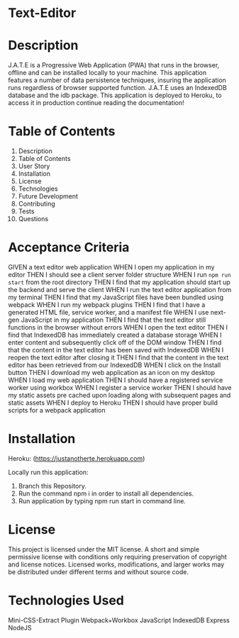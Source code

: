 # Text-Editor

# Description
J.A.T.E is a Progressive Web Application (PWA) that runs in the browser, offline and can be installed locally to your machine. This application features a number of data persistence techniques, insuring the application runs regardless of browser supported function. J.A.T.E uses an IndexedDB database and the idb package. This application is deployed to Heroku, to access it in production continue reading the documentation!

# Table of Contents
1. Description
2. Table of Contents
3. User Story
4. Installation
5. License
6. Technologies
7. Future Development
8. Contributing
9. Tests
10. Questions


# Acceptance Criteria

GIVEN a text editor web application
WHEN I open my application in my editor
THEN I should see a client server folder structure
WHEN I run `npm run start` from the root directory
THEN I find that my application should start up the backend and serve the client
WHEN I run the text editor application from my terminal
THEN I find that my JavaScript files have been bundled using webpack
WHEN I run my webpack plugins
THEN I find that I have a generated HTML file, service worker, and a manifest file
WHEN I use next-gen JavaScript in my application
THEN I find that the text editor still functions in the browser without errors
WHEN I open the text editor
THEN I find that IndexedDB has immediately created a database storage
WHEN I enter content and subsequently click off of the DOM window
THEN I find that the content in the text editor has been saved with IndexedDB
WHEN I reopen the text editor after closing it
THEN I find that the content in the text editor has been retrieved from our IndexedDB
WHEN I click on the Install button
THEN I download my web application as an icon on my desktop
WHEN I load my web application
THEN I should have a registered service worker using workbox
WHEN I register a service worker
THEN I should have my static assets pre cached upon loading along with subsequent pages and static assets
WHEN I deploy to Heroku
THEN I should have proper build scripts for a webpack application


# Installation

Heroku:
(https://justanotherte.herokuapp.com)

Locally run this application:

1. Branch this Repository.
2. Run the command npm i in order to install all dependencies.
3. Run application by typing npm run start in command line.

# License

This project is licensed under the MIT license.
A short and simple permissive license with conditions only requiring preservation of copyright and license notices. Licensed works, modifications, and larger works may be distributed under different terms and without source code.

# Technologies Used

Mini-CSS-Extract Plugin
Webpack+Workbox
JavaScript
IndexedDB
Express
NodeJS





















